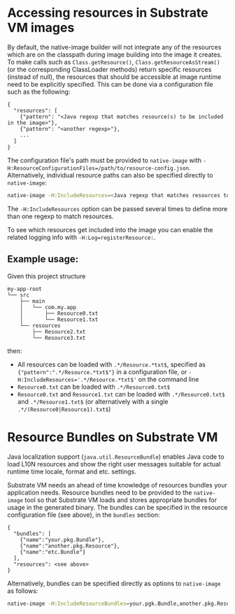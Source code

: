 # Accessing resources in Substrate VM images

By default, the native-image builder will not integrate any of the resources which are on the classpath during image building into the image it creates.
To make calls such as `Class.getResource()`, `Class.getResourceAsStream()` (or the corresponding ClassLoader methods) return specific resources (instead of null), the resources that should be accessible at image runtime need to be explicitly specified. This can be done via a configuration file such as the following:

```
{
  "resources": [
    {"pattern": "<Java regexp that matches resource(s) to be included in the image>"},
    {"pattern": "<another regexp>"},
    ...
  ]
}
```

The configuration file's path must be provided to `native-image` with `-H:ResourceConfigurationFiles=/path/to/resource-config.json`. Alternatively, individual resource paths can also be specified directly to `native-image`:
```bash
native-image -H:IncludeResources=<Java regexp that matches resources to be included in the image> ...
```
The `-H:IncludeResources` option can be passed several times to define more than one regexp to match resources.

To see which resources get included into the image you can enable the related logging info with `-H:Log=registerResource:`.

## Example usage:

Given this project structure
```
my-app-root
└── src
    ├── main
    │   └── com.my.app
    │       ├── Resource0.txt
    │       └── Resource1.txt
    └── resources
        ├── Resource2.txt
        └── Resource3.txt
```
then:

*  All resources can be loaded with `.*/Resource.*txt$`, specified as `{"pattern":".*/Resource.*txt$"}` in a configuration file, or `-H:IncludeResources='.*/Resource.*txt$'` on the command line
*  `Resource0.txt` can be loaded with `.*/Resource0.txt$`
*  `Resource0.txt` and `Resource1.txt` can be loaded with `.*/Resource0.txt$` and `.*/Resource1.txt$`
   (or alternatively with a single `.*/(Resource0|Resource1).txt$`)

# Resource Bundles on Substrate VM

Java localization support (`java.util.ResourceBundle`) enables Java code to load L10N resources and show the right user messages suitable for actual runtime time locale, format and etc. settings.

Substrate VM needs an ahead of time knowledge of resources bundles your application needs. Resource bundles need to be provided to the `native-image` tool so that Substrate VM loads and stores appropriate bundles for usage in the generated binary. The bundles can be specified in the resource configuration file (see above), in the `bundles` section:

```
{
  "bundles": [
    {"name":"your.pkg.Bundle"},
    {"name":"another.pkg.Resource"},
    {"name":"etc.Bundle"}
  ],
  "resources": <see above>
}
```

Alternatively, bundles can be specified directly as options to `native-image` as follows:
```bash
native-image -H:IncludeResourceBundles=your.pgk.Bundle,another.pkg.Resource,etc.Bundle ...
```
